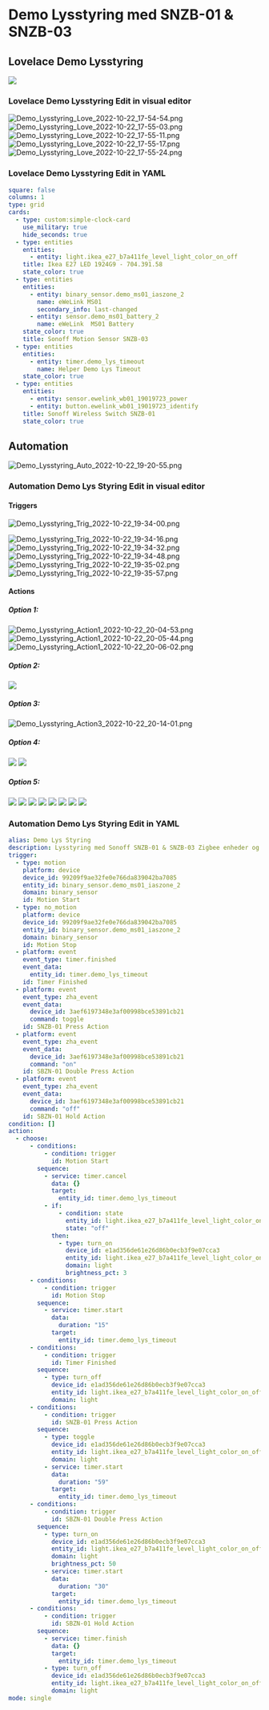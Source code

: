 # Demo Lysstyring med SNZB-01 & SNZB-03

## Lovelace Demo Lysstyring

![](./Images/Demo_Lysstyring_2022-10-22_17-53-09.png)

### Lovelace Demo Lysstyring Edit in visual editor

![Demo_Lysstyring_Love_2022-10-22_17-54-54.png](./Images/Demo_Lysstyring_Love_2022-10-22_17-54-54.png)
![Demo_Lysstyring_Love_2022-10-22_17-55-03.png](./Images/Demo_Lysstyring_Love_2022-10-22_17-55-03.png)
![Demo_Lysstyring_Love_2022-10-22_17-55-11.png](./Images/Demo_Lysstyring_Love_2022-10-22_17-55-11.png)
![Demo_Lysstyring_Love_2022-10-22_17-55-17.png](./Images/Demo_Lysstyring_Love_2022-10-22_17-55-17.png)
![Demo_Lysstyring_Love_2022-10-22_17-55-24.png](./Images/Demo_Lysstyring_Love_2022-10-22_17-55-24.png)

### Lovelace Demo Lysstyring Edit in YAML

```yaml
square: false
columns: 1
type: grid
cards:
  - type: custom:simple-clock-card
    use_military: true
    hide_seconds: true
  - type: entities
    entities:
      - entity: light.ikea_e27_b7a411fe_level_light_color_on_off
    title: Ikea E27 LED 1924G9 - 704.391.58
    state_color: true
  - type: entities
    entities:
      - entity: binary_sensor.demo_ms01_iaszone_2
        name: eWeLink MS01
        secondary_info: last-changed
      - entity: sensor.demo_ms01_battery_2
        name: eWeLink  MS01 Battery
    state_color: true
    title: Sonoff Motion Sensor SNZB-03
  - type: entities
    entities:
      - entity: timer.demo_lys_timeout
        name: Helper Demo Lys Timeout
    state_color: true
  - type: entities
    entities:
      - entity: sensor.ewelink_wb01_19019723_power
      - entity: button.ewelink_wb01_19019723_identify
    title: Sonoff Wireless Switch SNZB-01
    state_color: true
```

## Automation

![Demo_Lysstyring_Auto_2022-10-22_19-20-55.png](./Images/Demo_Lysstyring_Auto_2022-10-22_19-20-55.png)

### Automation  **Demo Lys Styring** Edit in visual editor

#### Triggers

![Demo_Lysstyring_Trig_2022-10-22_19-34-00.png](./Images/Demo_Lysstyring_Trig_2022-10-22_19-34-00.png)  

![Demo_Lysstyring_Trig_2022-10-22_19-34-16.png](./Images/Demo_Lysstyring_Trig_2022-10-22_19-34-16.png)
![Demo_Lysstyring_Trig_2022-10-22_19-34-32.png](./Images/Demo_Lysstyring_Trig_2022-10-22_19-34-32.png)
![Demo_Lysstyring_Trig_2022-10-22_19-34-48.png](./Images/Demo_Lysstyring_Trig_2022-10-22_19-34-48.png)
![Demo_Lysstyring_Trig_2022-10-22_19-35-02.png](./Images/Demo_Lysstyring_Trig_2022-10-22_19-35-02.png)
![Demo_Lysstyring_Trig_2022-10-22_19-35-57.png](./Images/Demo_Lysstyring_Trig_2022-10-22_19-35-57.png)

#### Actions

##### Option 1:

![Demo_Lysstyring_Action1_2022-10-22_20-04-53.png](./Images/Demo_Lysstyring_Action1_2022-10-22_20-04-53.png)  
![Demo_Lysstyring_Action1_2022-10-22_20-05-44.png](./Images/Demo_Lysstyring_Action1_2022-10-22_20-05-44.png)  
![Demo_Lysstyring_Action1_2022-10-22_20-06-02.png](./Images/Demo_Lysstyring_Action1_2022-10-22_20-06-02.png)  

##### Option 2:

![](./Images/Demo_Lysstyring_Action2_2022-10-22_20-10-00.png)

##### Option 3:

![Demo_Lysstyring_Action3_2022-10-22_20-14-01.png](./Images/Demo_Lysstyring_Action3_2022-10-22_20-14-01.png)

##### Option 4:

![](./Images/Demo_Lysstyring_Action4_2022-10-22_20-15-52.png)
![](./Images/Demo_Lysstyring_Action4_2022-10-22_20-16-08.png)

##### Option 5:

![](./Images)
![](./Images)
![](./Images)
![](./Images)
![](./Images)
![](./Images)
![](./Images)
![](./Images)

### Automation  **Demo Lys Styring** Edit in YAML

```yaml
alias: Demo Lys Styring
description: Lysstyring med Sonoff SNZB-01 & SNZB-03 Zigbee enheder og en Ikea E27 pærer
trigger:
  - type: motion
    platform: device
    device_id: 99209f9ae32fe0e766da839042ba7085
    entity_id: binary_sensor.demo_ms01_iaszone_2
    domain: binary_sensor
    id: Motion Start
  - type: no_motion
    platform: device
    device_id: 99209f9ae32fe0e766da839042ba7085
    entity_id: binary_sensor.demo_ms01_iaszone_2
    domain: binary_sensor
    id: Motion Stop
  - platform: event
    event_type: timer.finished
    event_data:
      entity_id: timer.demo_lys_timeout
    id: Timer Finished
  - platform: event
    event_type: zha_event
    event_data:
      device_id: 3aef6197348e3af00998bce53891cb21
      command: toggle
    id: SNZB-01 Press Action
  - platform: event
    event_type: zha_event
    event_data:
      device_id: 3aef6197348e3af00998bce53891cb21
      command: "on"
    id: SBZN-01 Double Press Action
  - platform: event
    event_type: zha_event
    event_data:
      device_id: 3aef6197348e3af00998bce53891cb21
      command: "off"
    id: SBZN-01 Hold Action
condition: []
action:
  - choose:
      - conditions:
          - condition: trigger
            id: Motion Start
        sequence:
          - service: timer.cancel
            data: {}
            target:
              entity_id: timer.demo_lys_timeout
          - if:
              - condition: state
                entity_id: light.ikea_e27_b7a411fe_level_light_color_on_off
                state: "off"
            then:
              - type: turn_on
                device_id: e1ad356de61e26d86b0ecb3f9e07cca3
                entity_id: light.ikea_e27_b7a411fe_level_light_color_on_off
                domain: light
                brightness_pct: 3
      - conditions:
          - condition: trigger
            id: Motion Stop
        sequence:
          - service: timer.start
            data:
              duration: "15"
            target:
              entity_id: timer.demo_lys_timeout
      - conditions:
          - condition: trigger
            id: Timer Finished
        sequence:
          - type: turn_off
            device_id: e1ad356de61e26d86b0ecb3f9e07cca3
            entity_id: light.ikea_e27_b7a411fe_level_light_color_on_off
            domain: light
      - conditions:
          - condition: trigger
            id: SNZB-01 Press Action
        sequence:
          - type: toggle
            device_id: e1ad356de61e26d86b0ecb3f9e07cca3
            entity_id: light.ikea_e27_b7a411fe_level_light_color_on_off
            domain: light
          - service: timer.start
            data:
              duration: "59"
            target:
              entity_id: timer.demo_lys_timeout
      - conditions:
          - condition: trigger
            id: SBZN-01 Double Press Action
        sequence:
          - type: turn_on
            device_id: e1ad356de61e26d86b0ecb3f9e07cca3
            entity_id: light.ikea_e27_b7a411fe_level_light_color_on_off
            domain: light
            brightness_pct: 50
          - service: timer.start
            data:
              duration: "30"
            target:
              entity_id: timer.demo_lys_timeout
      - conditions:
          - condition: trigger
            id: SBZN-01 Hold Action
        sequence:
          - service: timer.finish
            data: {}
            target:
              entity_id: timer.demo_lys_timeout
          - type: turn_off
            device_id: e1ad356de61e26d86b0ecb3f9e07cca3
            entity_id: light.ikea_e27_b7a411fe_level_light_color_on_off
            domain: light
mode: single

```
